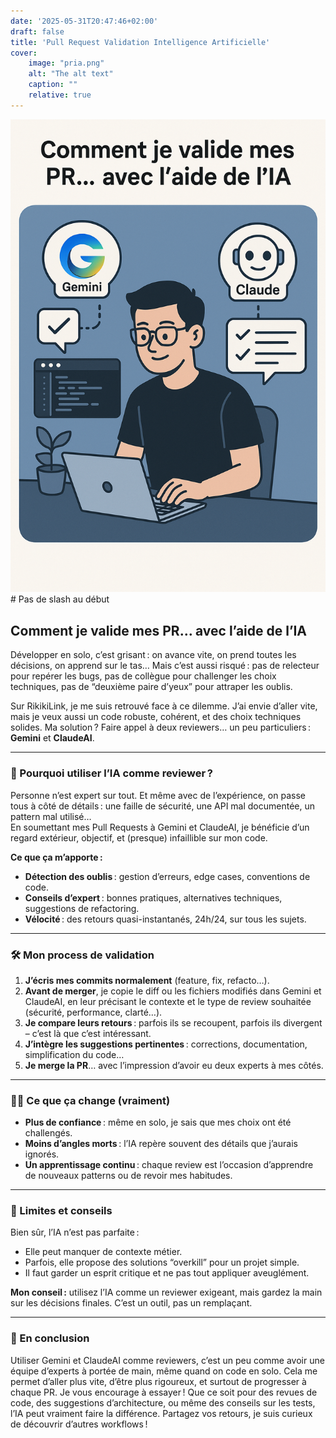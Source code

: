 ```yaml
---
date: '2025-05-31T20:47:46+02:00'
draft: false
title: 'Pull Request Validation Intelligence Artificielle'
cover:
    image: "pria.png"       
    alt: "The alt text"
    caption: ""
    relative: true           
---
```


![Double Check AI](pria.png)  # Pas de slash au début

## Comment je valide mes PR… avec l’aide de l’IA

Développer en solo, c’est grisant : on avance vite, on prend toutes les décisions, on apprend sur le tas… Mais c’est aussi risqué : pas de relecteur pour repérer les bugs, pas de collègue pour challenger les choix techniques, pas de “deuxième paire d’yeux” pour attraper les oublis.

Sur RikikiLink, je me suis retrouvé face à ce dilemme. J’ai envie d’aller vite, mais je veux aussi un code robuste, cohérent, et des choix techniques solides. Ma solution ? Faire appel à deux reviewers… un peu particuliers : **Gemini** et **ClaudeAI**.

---

### 🤖 Pourquoi utiliser l’IA comme reviewer ?

Personne n’est expert sur tout. Et même avec de l’expérience, on passe tous à côté de détails : une faille de sécurité, une API mal documentée, un pattern mal utilisé…  
En soumettant mes Pull Requests à Gemini et ClaudeAI, je bénéficie d’un regard extérieur, objectif, et (presque) infaillible sur mon code.

**Ce que ça m’apporte :**
- **Détection des oublis** : gestion d’erreurs, edge cases, conventions de code.
- **Conseils d’expert** : bonnes pratiques, alternatives techniques, suggestions de refactoring.
- **Vélocité** : des retours quasi-instantanés, 24h/24, sur tous les sujets.

---

### 🛠️ Mon process de validation

1. **J’écris mes commits normalement** (feature, fix, refacto…).
2. **Avant de merger**, je copie le diff ou les fichiers modifiés dans Gemini et ClaudeAI, en leur précisant le contexte et le type de review souhaitée (sécurité, performance, clarté…).
3. **Je compare leurs retours** : parfois ils se recoupent, parfois ils divergent – c’est là que c’est intéressant.
4. **J’intègre les suggestions pertinentes** : corrections, documentation, simplification du code…
5. **Je merge la PR**… avec l’impression d’avoir eu deux experts à mes côtés.

---

### 🧑‍💻 Ce que ça change (vraiment)

- **Plus de confiance** : même en solo, je sais que mes choix ont été challengés.
- **Moins d’angles morts** : l’IA repère souvent des détails que j’aurais ignorés.
- **Un apprentissage continu** : chaque review est l’occasion d’apprendre de nouveaux patterns ou de revoir mes habitudes.

---

### 🚧 Limites et conseils

Bien sûr, l’IA n’est pas parfaite :  
- Elle peut manquer de contexte métier.
- Parfois, elle propose des solutions “overkill” pour un projet simple.
- Il faut garder un esprit critique et ne pas tout appliquer aveuglément.

**Mon conseil :** utilisez l’IA comme un reviewer exigeant, mais gardez la main sur les décisions finales. C’est un outil, pas un remplaçant.

---

### 🚀 En conclusion

Utiliser Gemini et ClaudeAI comme reviewers, c’est un peu comme avoir une équipe d’experts à portée de main, même quand on code en solo. Cela me permet d’aller plus vite, d’être plus rigoureux, et surtout de progresser à chaque PR.
Je vous encourage à essayer ! Que ce soit pour des revues de code, des suggestions d’architecture, ou même des conseils sur les tests, l’IA peut vraiment faire la différence.
Partagez vos retours, je suis curieux de découvrir d’autres workflows !

